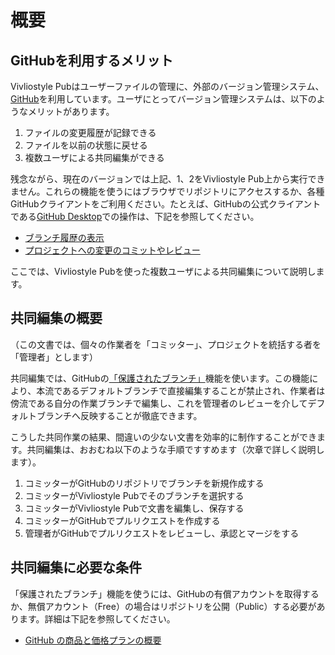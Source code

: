 # 概要

## GitHubを利用するメリット

Vivliostyle Pubはユーザーファイルの管理に、外部のバージョン管理システム、[GitHub](https://github.co.jp/)を利用しています。ユーザにとってバージョン管理システムは、以下のようなメリットがあります。

1. ファイルの変更履歴が記録できる
2. ファイルを以前の状態に戻せる
3. 複数ユーザによる共同編集ができる

残念ながら、現在のバージョンでは上記、1、2をVivliostyle Pub上から実行できません。これらの機能を使うにはブラウザでリポジトリにアクセスするか、各種GitHubクライアントをご利用ください。たとえば、GitHubの公式クライアントである[GitHub Desktop](https://docs.github.com/ja/desktop/installing-and-configuring-github-desktop)での操作は、下記を参照してください。

- [ブランチ履歴の表示](https://docs.github.com/ja/desktop/contributing-and-collaborating-using-github-desktop/making-changes-in-a-branch/viewing-the-branch-history)
- [プロジェクトへの変更のコミットやレビュー](https://docs.github.com/ja/desktop/contributing-and-collaborating-using-github-desktop/making-changes-in-a-branch/committing-and-reviewing-changes-to-your-project)

ここでは、Vivliostyle Pubを使った複数ユーザによる共同編集について説明します。

## 共同編集の概要

（この文書では、個々の作業者を「コミッター」、プロジェクトを統括する者を「管理者」とします）

共同編集では、GitHubの[「保護されたブランチ」](https://docs.github.com/ja/repositories/configuring-branches-and-merges-in-your-repository/defining-the-mergeability-of-pull-requests/about-protected-branches)機能を使います。この機能により、本流であるデフォルトブランチで直接編集することが禁止され、作業者は傍流である自分の作業ブランチで編集し、これを管理者のレビューを介してデフォルトブランチへ反映することが徹底できます。

こうした共同作業の結果、間違いの少ない文書を効率的に制作することができます。共同編集は、おおむね以下のような手順ですすめます（次章で詳しく説明します）。

1. コミッターがGitHubのリポジトリでブランチを新規作成する
1. コミッターがVivliostyle Pubでそのブランチを選択する
1. コミッターがVivliostyle Pubで文書を編集し、保存する
1. コミッターがGitHubでプルリクエストを作成する
1. 管理者がGitHubでプルリクエストをレビューし、承認とマージをする

## 共同編集に必要な条件

「保護されたブランチ」機能を使うには、GitHubの有償アカウントを取得するか、無償アカウント（Free）の場合はリポジトリを公開（Public）する必要があります。詳細は下記を参照してください。

- [GitHub の商品と価格プランの概要](https://docs.github.com/ja/get-started/learning-about-github/githubs-products)